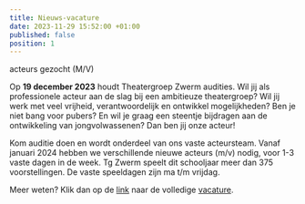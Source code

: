 ```yaml
---
title: Nieuws-vacature
date: 2023-11-29 15:52:00 +01:00
published: false
position: 1
---
```


acteurs gezocht (M/V)

Op **19 december 2023** houdt Theatergroep Zwerm audities. Wil jij als professionele acteur aan de slag bij een ambitieuze theatergroep? Wil jij werk met veel vrijheid, verantwoordelijk en ontwikkel mogelijkheden? Ben je niet bang voor pubers? En wil je graag een steentje bijdragen aan de ontwikkeling van jongvolwassenen? Dan ben jij onze acteur!

Kom auditie doen en wordt onderdeel van ons vaste acteursteam. Vanaf januari 2024 hebben we verschillende nieuwe acteurs (m/v) nodig, voor 1-3 vaste dagen in de week. Tg Zwerm speelt dit schooljaar meer dan 375 voorstellingen. De vaste speeldagen zijn ma t/m vrijdag.

Meer weten? Klik dan op de [link](https://www.opde1sterij.nl/vacatures/) naar de volledige [vacature](https://www.opde1sterij.nl/vacatures/).